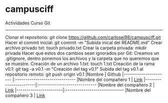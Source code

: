 # campusciff
Actividades Curso Git
***

Clonar el repositorio: git clone https://github.com/carlosei98/campusciff.git
Hacer el commit inicial: git commit -m "Subida inical del README.md"
Crear archivo privado txt: touch privado.txt
Crear la carpeta privada: mkdir privada
Hacer que estos dos cambios sean ignorados por Git: Creamos un .gitignore, dentro ponemos los archivos y la carpeta que no queremos que se muestre.
Creación de un archivo 1.txt: touch 1.txt
Creación de la rama v0.1: git tag -a v0.1 -m "Creación del tag v0.1"
Subida del tag v0.1 al repositorio remoto: git push origin v0.1
 |Nombre                 | Github
 |---------------------- |:------------------------------
 |Nombre del compañero 1 | [Link](https://www.google.com)
 |-----------------------|:-----------------------------
 |Nombre del compañero 2 | [Link](https://www.google.com)
 |-----------------------|:-----------------------------
 |Nombre del compañero 3 | [Link](https://www.google.com)
